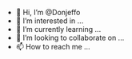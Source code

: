 - 👋 Hi, I’m @Donjeffo
- 👀 I’m interested in ...
- 🌱 I’m currently learning ...
- 💞️ I’m looking to collaborate on ...
- 📫 How to reach me ...

<!---
Donjeffo/Donjeffo is a ✨ special ✨ repository because its `README.md` (this file) appears on your GitHub profile.
You can click the Preview link to take a look at your changes.
--->
